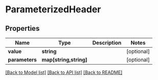 # ParameterizedHeader

## Properties
Name | Type | Description | Notes
------------ | ------------- | ------------- | -------------
**value** | **string** |  | [optional] 
**parameters** | **map[string,string]** |  | [optional] 

[[Back to Model list]](../README.md#documentation-for-models) [[Back to API list]](../README.md#documentation-for-api-endpoints) [[Back to README]](../README.md)



